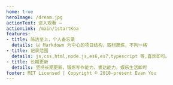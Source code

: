 ```yaml
---
home: true
heroImage: /dream.jpg
actionText: 进入观看 →
actionLink: /main/1startKoa
features:
- title: 简洁至上，个人备忘录
  details: 以 Markdown 为中心的项目结构，取材简练，不拘一格
- title: 记录范围
  details: js,css,html,node.js,es6,es7,typescript 等,喜欢即可。
- title: 长期更新
  details: 坚持长期更新，锻炼写作能力，表达能力，娱乐生活即可
footer: MIT Licensed | Copyright © 2018-present Evan You
---
```

